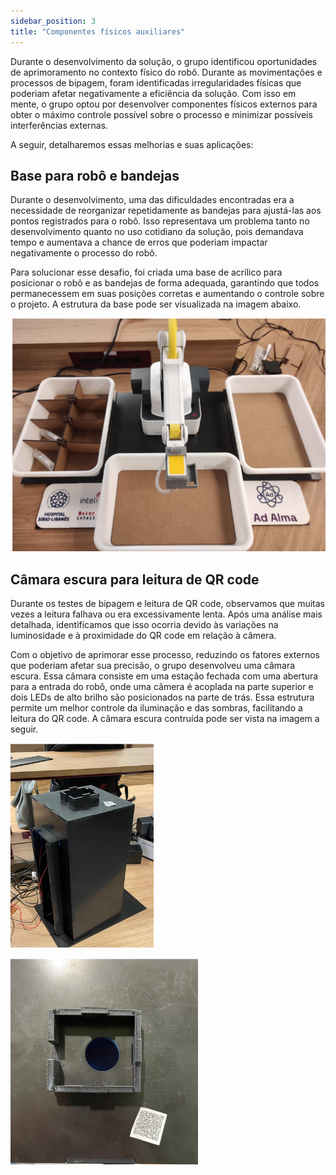 ```yaml
---
sidebar_position: 3
title: "Componentes físicos auxiliares"
---
```


Durante o desenvolvimento da solução, o grupo identificou oportunidades de aprimoramento no contexto físico do robô. Durante as movimentações e processos de bipagem, foram identificadas irregularidades físicas que poderiam afetar negativamente a eficiência da solução. Com isso em mente, o grupo optou por desenvolver componentes físicos externos para obter o máximo controle possível sobre o processo e minimizar possíveis interferências externas.

A seguir, detalharemos essas melhorias e suas aplicações:

## Base para robô e bandejas

Durante o desenvolvimento, uma das dificuldades encontradas era a necessidade de reorganizar repetidamente as bandejas para ajustá-las aos pontos registrados para o robô. Isso representava um problema tanto no desenvolvimento quanto no uso cotidiano da solução, pois demandava tempo e aumentava a chance de erros que poderiam impactar negativamente o processo do robô.

Para solucionar esse desafio, foi criada uma base de acrílico para posicionar o robô e as bandejas de forma adequada, garantindo que todos permanecessem em suas posições corretas e aumentando o controle sobre o projeto. A estrutura da base pode ser visualizada na imagem abaixo.

![Base para robô e bandejas](../../static/img/base_robo.png)

## Câmara escura para leitura de QR code

Durante os testes de bipagem e leitura de QR code, observamos que muitas vezes a leitura falhava ou era excessivamente lenta. Após uma análise mais detalhada, identificamos que isso ocorria devido às variações na luminosidade e à proximidade do QR code em relação à câmera.

Com o objetivo de aprimorar esse processo, reduzindo os fatores externos que poderiam afetar sua precisão, o grupo desenvolveu uma câmara escura. Essa câmara consiste em uma estação fechada com uma abertura para a entrada do robô, onde uma câmera é acoplada na parte superior e dois LEDs de alto brilho são posicionados na parte de trás. Essa estrutura permite um melhor controle da iluminação e das sombras, facilitando a leitura do QR code. A câmara escura contruída pode ser vista na imagem a seguir.

![Câmara escura](../../static/img/camara_escura2.png)

![Câmara escura](../../static/img/camara_escura1.png)
